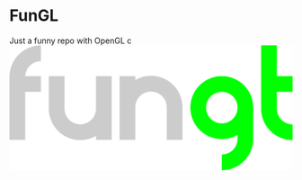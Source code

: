 # FunGL
Just a funny repo with OpenGL c
![image](https://github.com/juanchuletas/FunGL/blob/main/fungt_logo.png)
